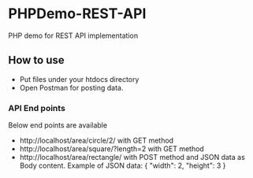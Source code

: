 # PHPDemo-REST-API
PHP demo for REST API implementation

## How to use

* Put files under your htdocs directory
* Open Postman for posting data.

### API End points

Below end points are available
* http://localhost/area/circle/2/ with GET method
* http://localhost/area/square/?length=2 with GET method
* http://localhost/area/rectangle/ with POST method and JSON data as Body content.
Example of JSON data:
{ "width": 2, "height": 3 }
